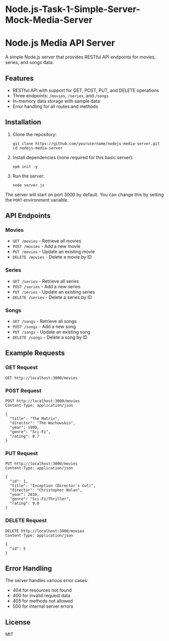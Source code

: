 # Node.js-Task-1-Simple-Server-Mock-Media-Server

# Node.js Media API Server

A simple Node.js server that provides RESTful API endpoints for movies, series, and songs data.

## Features

- RESTful API with support for GET, POST, PUT, and DELETE operations
- Three endpoints: `/movies`, `/series`, and `/songs`
- In-memory data storage with sample data
- Error handling for all routes and methods

## Installation

1. Clone the repository:
   ```
   git clone https://github.com/yourusername/nodejs-media-server.git
   cd nodejs-media-server
   ```

2. Install dependencies (none required for this basic server):
   ```
   npm init -y
   ```

3. Run the server:
   ```
   node server.js
   ```

The server will start on port 3000 by default. You can change this by setting the `PORT` environment variable.

## API Endpoints

### Movies

- `GET /movies` - Retrieve all movies
- `POST /movies` - Add a new movie
- `PUT /movies` - Update an existing movie
- `DELETE /movies` - Delete a movie by ID

### Series

- `GET /series` - Retrieve all series
- `POST /series` - Add a new series
- `PUT /series` - Update an existing series
- `DELETE /series` - Delete a series by ID

### Songs

- `GET /songs` - Retrieve all songs
- `POST /songs` - Add a new song
- `PUT /songs` - Update an existing song
- `DELETE /songs` - Delete a song by ID

## Example Requests

### GET Request

```
GET http://localhost:3000/movies
```

### POST Request

```
POST http://localhost:3000/movies
Content-Type: application/json

{
  "title": "The Matrix",
  "director": "The Wachowskis",
  "year": 1999,
  "genre": "Sci-Fi",
  "rating": 8.7
}
```

### PUT Request

```
PUT http://localhost:3000/movies
Content-Type: application/json

{
  "id": 1,
  "title": "Inception (Director's Cut)",
  "director": "Christopher Nolan",
  "year": 2010,
  "genre": "Sci-Fi/Thriller",
  "rating": 9.0
}
```

### DELETE Request

```
DELETE http://localhost:3000/movies
Content-Type: application/json

{
  "id": 5
}
```

## Error Handling

The server handles various error cases:

- 404 for resources not found
- 400 for invalid request data
- 405 for methods not allowed
- 500 for internal server errors

## License

MIT
